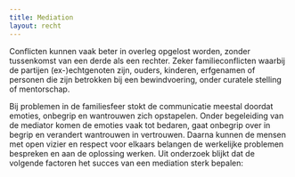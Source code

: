 ```yaml
---
title: Mediation
layout: recht
---
```


Conflicten kunnen vaak beter in overleg opgelost worden, zonder tussenkomst van een derde als een rechter. Zeker familieconflicten waarbij de partijen (ex-)echtgenoten zijn, ouders, kinderen, erfgenamen of personen die zijn betrokken bij een bewindvoering, onder curatele stelling of mentorschap.

Bij problemen in de familiesfeer stokt de communicatie meestal doordat emoties, onbegrip en wantrouwen zich opstapelen. Onder begeleiding van de mediator komen de emoties vaak tot bedaren, gaat onbegrip over in begrip en verandert wantrouwen in vertrouwen. Daarna kunnen de mensen met open vizier en respect voor elkaars belangen de werkelijke problemen bespreken en aan de oplossing werken. Uit onderzoek blijkt dat de volgende factoren het succes van een mediation sterk bepalen: